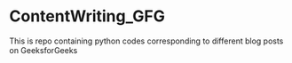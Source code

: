 # ContentWriting_GFG
This is repo containing python codes corresponding to different blog posts on GeeksforGeeks

